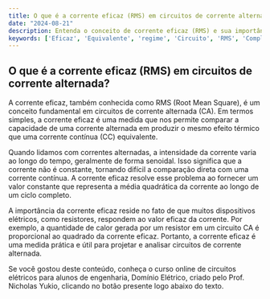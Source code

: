```yaml
---
title: O que é a corrente eficaz (RMS) em circuitos de corrente alternada?
date: "2024-08-21"
description: Entenda o conceito de corrente eficaz (RMS) e sua importância em circuitos de corrente alternada.
keywords: ['Eficaz', 'Equivalente', 'regime', 'Circuito', 'RMS', 'Complexo', 'Superposição']
---
```


## O que é a corrente eficaz (RMS) em circuitos de corrente alternada?

A corrente eficaz, também conhecida como RMS (Root Mean Square), é um conceito fundamental em circuitos de corrente alternada (CA). Em termos simples, a corrente eficaz é uma medida que nos permite comparar a capacidade de uma corrente alternada em produzir o mesmo efeito térmico que uma corrente contínua (CC) equivalente.

Quando lidamos com correntes alternadas, a intensidade da corrente varia ao longo do tempo, geralmente de forma senoidal. Isso significa que a corrente não é constante, tornando difícil a comparação direta com uma corrente contínua. A corrente eficaz resolve esse problema ao fornecer um valor constante que representa a média quadrática da corrente ao longo de um ciclo completo.

A importância da corrente eficaz reside no fato de que muitos dispositivos elétricos, como resistores, respondem ao valor eficaz da corrente. Por exemplo, a quantidade de calor gerada por um resistor em um circuito CA é proporcional ao quadrado da corrente eficaz. Portanto, a corrente eficaz é uma medida prática e útil para projetar e analisar circuitos de corrente alternada.

Se você gostou deste conteúdo, conheça o curso online de circuitos elétricos para alunos de engenharia, Domínio Elétrico, criado pelo Prof. Nicholas Yukio, clicando no botão presente logo abaixo do texto.